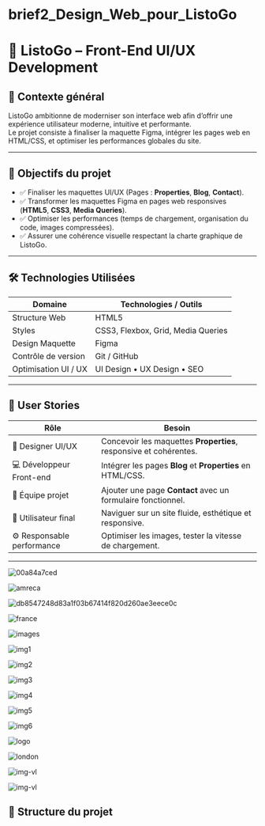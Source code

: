 # brief2_Design_Web_pour_ListoGo

# 🏡 ListoGo – Front-End UI/UX Development

## 📌 Contexte général

ListoGo ambitionne de moderniser son interface web afin d’offrir une expérience utilisateur moderne, intuitive et performante.  
Le projet consiste à finaliser la maquette Figma, intégrer les pages web en HTML/CSS, et optimiser les performances globales du site.

---

## 🎯 Objectifs du projet

- ✅ Finaliser les maquettes UI/UX (Pages : **Properties**, **Blog**, **Contact**).  
- ✅ Transformer les maquettes Figma en pages web responsives (**HTML5**, **CSS3**, **Media Queries**).  
- ✅ Optimiser les performances (temps de chargement, organisation du code, images compressées).  
- ✅ Assurer une cohérence visuelle respectant la charte graphique de ListoGo.

---

## 🛠️ Technologies Utilisées

| Domaine          | Technologies / Outils |
|------------------|------------------------|
| Structure Web    | HTML5                  |
| Styles           | CSS3, Flexbox, Grid, Media Queries |
| Design Maquette  | Figma                  |
| Contrôle de version | Git / GitHub        |
| Optimisation UI / UX | UI Design • UX Design • SEO |

---

## 👤 User Stories

| Rôle                  | Besoin                                                                 |
|------------------------|--------------------------------------------------------------------------|
| 🎨 Designer UI/UX     | Concevoir les maquettes **Properties**, responsive et cohérentes.       |
| 💻 Développeur Front-end | Intégrer les pages **Blog** et **Properties** en HTML/CSS.             |
| 📩 Équipe projet       | Ajouter une page **Contact** avec un formulaire fonctionnel.            |
| 👤 Utilisateur final   | Naviguer sur un site fluide, esthétique et responsive.                  |
| ⚙️ Responsable performance | Optimiser les images, tester la vitesse de chargement.           |

---



![00a84a7ced](https://media.githubusercontent.com/media/Anas-elkouri/brief2_Design_Web_pour_ListoGo/refs/heads/main/image/db8547248d83a1f03b67414f820d260ae3eece0c(1).png)

![amreca](https://media.githubusercontent.com/media/Anas-elkouri/brief2_Design_Web_pour_ListoGo/refs/heads/main/image/amreca.jpg)

![db8547248d83a1f03b67414f820d260ae3eece0c](https://media.githubusercontent.com/media/Anas-elkouri/brief2_Design_Web_pour_ListoGo/refs/heads/main/image/db8547248d83a1f03b67414f820d260ae3eece0c(1).png)

![france](https://media.githubusercontent.com/media/Anas-elkouri/brief2_Design_Web_pour_ListoGo/refs/heads/main/image/france.jpg)

![images](https://media.githubusercontent.com/media/Anas-elkouri/brief2_Design_Web_pour_ListoGo/refs/heads/main/image/images.png)

![img1](https://media.githubusercontent.com/media/Anas-elkouri/brief2_Design_Web_pour_ListoGo/refs/heads/main/image/img1(1).jpg)

![img2](https://media.githubusercontent.com/media/Anas-elkouri/brief2_Design_Web_pour_ListoGo/refs/heads/main/image/img2.jpg)

![img3](https://media.githubusercontent.com/media/Anas-elkouri/brief2_Design_Web_pour_ListoGo/refs/heads/main/image/img3.jpg)

![img4](https://media.githubusercontent.com/media/Anas-elkouri/brief2_Design_Web_pour_ListoGo/refs/heads/main/image/img4.jpg)

![img5](https://media.githubusercontent.com/media/Anas-elkouri/brief2_Design_Web_pour_ListoGo/refs/heads/main/image/img5.jpg)

![img6](https://media.githubusercontent.com/media/Anas-elkouri/brief2_Design_Web_pour_ListoGo/refs/heads/main/image/img6.jpg)

![logo](https://media.githubusercontent.com/media/Anas-elkouri/brief2_Design_Web_pour_ListoGo/refs/heads/main/image/logo.png)

![london](https://media.githubusercontent.com/media/Anas-elkouri/brief2_Design_Web_pour_ListoGo/refs/heads/main/image/london.jpg)

![img-vl](https://media.githubusercontent.com/media/Anas-elkouri/brief2_Design_Web_pour_ListoGo/refs/heads/main/assets/img-vl.png)

![img-vl](https://media.githubusercontent.com/media/Anas-elkouri/brief2_Design_Web_pour_ListoGo/refs/heads/main/image/spain.jpg)


## 📂 Structure du projet


